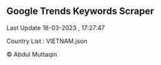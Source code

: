 

## Google Trends Keywords Scraper 
 
Last Update 18-03-2023 , 17:27:47

Country List :
VIETNAM.json



© Abdul Muttaqin 
